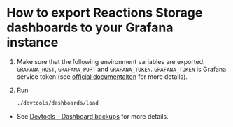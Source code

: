 # How to export Reactions Storage dashboards to your Grafana instance

1. Make sure that the following environment variables are exported: `GRAFANA_HOST`, `GRAFANA_PORT` and `GRAFANA_TOKEN`. `GRAFANA_TOKEN` is Grafana service token (see [official documentaiton](https://grafana.com/docs/grafana/latest/administration/service-accounts/) for more details).
2. Run

   ```bash
   ./devtools/dashboards/load
   ```
* See [Devtools - Dashboard backups](../sections/devtools.md#dashboard-backups) for more details.
